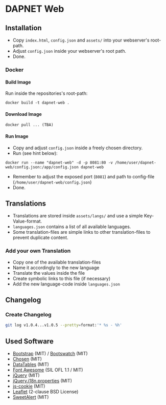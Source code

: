 # DAPNET Web

## Installation
* Copy `index.html`, `config.json` and `assets/` into your webserver's root-path.
* Adjust `config.json` inside your webserver's root path.
* Done.

### Docker

#### Build Image
Run inside the repositories's root-path:
```
docker build -t dapnet-web .
```

#### Download Image
```
docker pull ... (TBA)
```

#### Run Image
* Copy and adjust `config.json` inside a freely chosen directory.
* Run (see hint below):
```
docker run --name "dapnet-web" -d -p 8081:80 -v /home/user/dapnet-web/config.json:/app/config.json dapnet-web
```
* Remember to adjust the exposed port (`8081`) and path to config-file (`/home/user/dapnet-web/config.json`)
* Done.

## Translations
* Translations are stored inside `assets/langs/` and use a simple Key-Value-format.  
* `languages.json` contains a list of all available languages.
* Some translation-files are simple links to other translation-files to prevent duplicate content.

### Add your own Translation
* Copy one of the available translation-files
* Name it accordingly to the new language
* Translate the values inside the file
* Create symbolic links to this file (if necessary)
* Add the new language-code inside `languages.json`

## Changelog

### Create Changelog
```bash
git log v1.0.4...v1.0.5 --pretty=format:'* %s - %h'
```

## Used Software
* [Bootstrap](https://getbootstrap.com) (MIT) / [Bootswatch](https://bootswatch.com) (MIT)
* [Chosen](https://github.com/harvesthq/chosen) (MIT)
* [DataTables](https://github.com/DataTables/DataTables) (MIT)
* [Font Awesome](https://fortawesome.github.io/Font-Awesome) (SIL OFL 1.1 / MIT)
* [jQuery](https://jquery.com) (MIT)
* [jQuery.i18n.properties](https://github.com/jquery-i18n-properties/jquery-i18n-properties) (MIT)
* [js-cookie](https://github.com/js-cookie/js-cookie) (MIT)
* [Leaflet](http://leafletjs.com) (2-clause BSD License)
* [SweetAlert](https://github.com/t4t5/sweetalert) (MIT)
